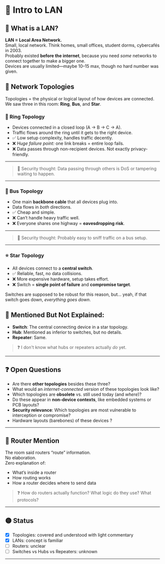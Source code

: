 # 📘 Intro to LAN 

## 🧠 What is a LAN?

**LAN = Local Area Network.**  
Small, local network. Think homes, small offices, student dorms, cybercafés in 2003.  
Probably existed **before the internet**, because you need *some* networks to connect together to make a bigger one.  
Devices are usually limited—maybe 10–15 max, though no hard number was given.


## 🔁 Network Topologies

Topologies = the physical or logical layout of how devices are connected.  
We saw three in this room: **Ring**, **Bus**, and **Star**.


### 🔗 Ring Topology

- Devices connected in a closed loop (A → B → C → A).
- Traffic flows around the ring until it gets to the right device.
- ✅ Low setup complexity, handles traffic decently.
- ❌ *Huge failure point:* one link breaks = entire loop fails.
- ❌ Data passes through non-recipient devices. Not exactly privacy-friendly.

---
> 👀 Security thought: Data passing through others is DoS or tampering waiting to happen.

---

### 🚌 Bus Topology

- One main **backbone cable** that all devices plug into.
- Data flows in *both* directions.
- ✅ Cheap and simple.
- ❌ Can’t handle heavy traffic well.
- ❌ Everyone shares one highway = **eavesdropping risk**.

---
> 👀 Security thought: Probably easy to sniff traffic on a bus setup.

---

### ⭐ Star Topology

- All devices connect to a **central switch**.
- ✅ Reliable, fast, no data collisions.
- ❌ More expensive hardware, setup takes effort.
- ❌ Switch = **single point of failure** and **compromise target**.

Switches are supposed to be robust for this reason, but... yeah, if that switch goes down, *everything goes down*.


## 🔧 Mentioned But Not Explained:

- **Switch**: The central connecting device in a star topology.
- **Hub**: Mentioned as inferior to switches, but no details.
- **Repeater**: Same. 

> ❓ I don't know what hubs or repeaters actually *do* yet.

---

## ❓ Open Questions

- Are there **other topologies** besides these three?
- What would an *internet-connected version* of these topologies look like?
- Which topologies are **obsolete** vs. still used today (and *where*)?
- Do these appear in **non-device contexts**, like embedded systems or PCB layouts?
- **Security relevance**: Which topologies are most vulnerable to interception or compromise?
- Hardware layouts (barebones) of these devices ?
---

## 🚨 Router Mention

The room said routers “route” information.  
No elaboration.  
Zero explanation of:
- What’s inside a router
- How routing works
- How a router decides where to send data

> ❓ How do routers actually function? What logic do they use? What protocols?

---

## 🟡 Status

- [x] Topologies: covered and understood with light commentary
- [x] LANs: concept is familiar
- [ ] Routers: unclear
- [ ] Switches vs Hubs vs Repeaters: unknown

---

